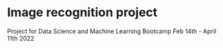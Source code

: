 # Image recognition project

Project for Data Science and Machine Learning Bootcamp
Feb 14th - April 11th 2022
